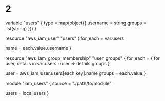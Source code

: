 # 2
variable "users" {
  type = map(object({
    username = string
    groups   = list(string)
  }))
}

resource "aws_iam_user" "users" {
  for_each = var.users

  name = each.value.username
}

resource "aws_iam_group_membership" "user_groups" {
  for_each = { for user, details in var.users : user => details.groups }

  user = aws_iam_user.users[each.key].name
  groups = each.value
}

module "iam_users" {
  source = "./path/to/module"

  users = local.users
}
